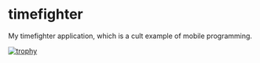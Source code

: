 # timefighter
My timefighter application, which is a cult example of mobile programming.

[![trophy](https://github-profile-trophy.vercel.app/?f2rkan=ryo-ma)](https://github.com/ryo-ma/github-profile-trophy)
